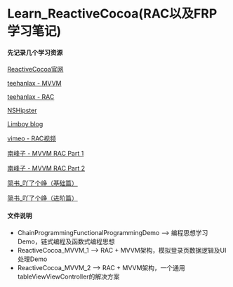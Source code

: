 # Learn_ReactiveCocoa(RAC以及FRP学习笔记)


#### 先记录几个学习资源

[ReactiveCocoa官网](https://github.com/ReactiveCocoa/ReactiveCocoa)
 
[teehanlax - MVVM](http://www.teehanlax.com/blog/model-view-viewmodel-for-ios)
 
[teehanlax - RAC](http://www.teehanlax.com/blog/getting-started-with-reactivecocoa)
 
[NSHipster](http://nshipster.cn/reactivecocoa)
 
[Limboy blog](http://limboy.me)
 
[vimeo - RAC视频](https://vimeo.com/65637501)
   
[南峰子 - MVVM RAC Part 1](http://southpeak.github.io/blog/2014/08/02/reactivecocoazhi-nan-er-:twittersou-suo-shi-li)

[南峰子 - MVVM RAC Part 2](http://southpeak.github.io/blog/2014/08/08/mvvmzhi-nan-yi-:flickrsou-suo-shi-li)
 
[简书_吖了个峥（基础篇）](http://www.jianshu.com/p/87ef6720a096)

[简书_吖了个峥（进阶篇）](http://www.jianshu.com/p/e10e5ca413b7)


#### 文件说明
* ChainProgrammingFunctionalProgrammingDemo --> 编程思想学习Demo，链式编程及函数式编程思想
* ReactiveCocoa_MVVM_1 --> RAC + MVVM架构，模拟登录页数据逻辑及UI处理Demo
* ReactiveCocoa_MVVM_2 --> RAC + MVVM架构，一个通用tableViewViewController的解决方案